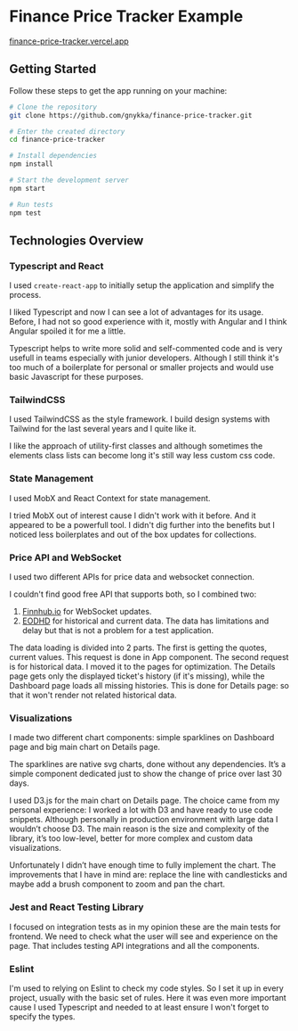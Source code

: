 # Finance Price Tracker Example

[finance-price-tracker.vercel.app](https://finance-price-tracker.vercel.app)

## Getting Started

Follow these steps to get the app running on your machine:

```bash
# Clone the repository
git clone https://github.com/gnykka/finance-price-tracker.git

# Enter the created directory
cd finance-price-tracker

# Install dependencies
npm install

# Start the development server
npm start

# Run tests
npm test
```

## Technologies Overview

### Typescript and React

I used `create-react-app` to initially setup the application and simplify the process.

I liked Typescript and now I can see a lot of advantages for its usage. Before, I had not so good experience with it, mostly with Angular and I think Angular spoiled it for me a little.

Typescript helps to write more solid and self-commented code and is very usefull in teams especially with junior developers. Although I still think it's too much of a boilerplate for personal or smaller projects and would use basic Javascript for these purposes.

### TailwindCSS

I used TailwindCSS as the style framework. I build design systems with Tailwind for the last several years and I quite like it.

I like the approach of utility-first classes and although sometimes the elements class lists can become long it's still way less custom css code.

### State Management

I used MobX and React Context for state management.

I tried MobX out of interest cause I didn't work with it before. And it appeared to be a powerfull tool. I didn't dig further into the benefits but I noticed less boilerplates and out of the box updates for collections.

### Price API and WebSocket

I used two different APIs for price data and websocket connection.

I couldn't find good free API that supports both, so I combined two:
1. [Finnhub.io](https://finnhub.io) for WebSocket updates.
2. [EODHD](https://eodhd.com) for historical and current data. The data has limitations and delay but that is not a problem for a test application.

The data loading is divided into 2 parts. The first is getting the quotes, current values. This request is done in App component. The second request is for historical data. I moved it to the pages for optimization. The Details page gets only the displayed ticket's history (if it's missing), while the Dashboard page loads all missing histories. This is done for Details page: so that it won't render not related historical data.

### Visualizations

I made two different chart components: simple sparklines on Dashboard page and big main chart on Details page.

The sparklines are native svg charts, done without any dependencies. It’s a simple component dedicated just to show the change of price over last 30 days.

I used D3.js for the main chart on Details page. The choice came from my personal experience: I worked a lot with D3 and have ready to use code snippets. Although personally in production environment with large data I wouldn’t choose D3. The main reason is the size and complexity of the library, it’s too low-level, better for more complex and custom data visualizations.

Unfortunately I didn’t have enough time to fully implement the chart. The improvements that I have in mind are: replace the line with candlesticks and maybe add a brush component to zoom and pan the chart.

### Jest and React Testing Library

I focused on integration tests as in my opinion these are the main tests for frontend. We need to check what the user will see and experience on the page. That includes testing API integrations and all the components.

### Eslint

I'm used to relying on Eslint to check my code styles. So I set it up in every project, usually with the basic set of rules. Here it was even more important cause I used Typescript and needed to at least ensure I won't forget to specify the types.
